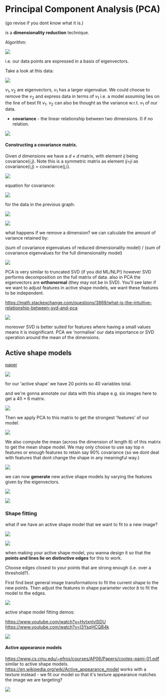 # Principal Component Analysis (PCA)

(go revise if you dont know what it is.)

is a **dimensionality reduction** technique.

Algorithm:

![](misc/Pasted%20image%2020240430222129.png)

i.e. our data points are expressed in a basis of eigenvectors.

Take a look at this data:

![](misc/Pasted%20image%2020240430222203.png)

$v_1,v_2$ are eigenvectors, $v_1$ has a larger eigenvalue. We could choose to remove the $v_2$ and express data in terms of $v_1$ i.e. a model assuming lies on the line of best fit $v_1$.
$v_2$ can also be thought as the variance w.r.t. $v_1$ of our data.


- **covariance** - the linear relationship between two dimensions. 0 if no relation.


![](misc/Pasted%20image%2020240430222410.png)


#### Constructing a covariance matrix.

Given $d$ dimensions we have a $d\times d$ matrix, with element $ij$ being covariance(i,j). Note this is a symmetric matrix as element $ij$=$ji$ as covariance(i,j) = covariance(j,i).

![](misc/Pasted%20image%2020240430222548.png)

equation for covariance:

![](misc/Pasted%20image%2020240430222602.png)


for the data in the previous graph:

![](misc/Pasted%20image%2020240430222655.png)

![](misc/Pasted%20image%2020240430222703.png)

what happens if we remove a dimension? we can calculate the amount of variance retained by:

(sum of covariance eigenvalues of reduced dimensionality model) / (sum of covariance eigenvalues for the full dimensionality model)

![](misc/Pasted%20image%2020240430222824.png)


PCA is very similar to truncated SVD (if you did ML/NLP!) however SVD performs decomposition on the full matrix of data. also in PCA the eigenvectors are **orthonormal** (they may not be in SVD).
You'll see later if we want to adjust features in active shape models, we want these features to be independent.

https://math.stackexchange.com/questions/3869/what-is-the-intuitive-relationship-between-svd-and-pca

![](misc/Pasted%20image%2020240430223833.png)

moreover SVD is better suited for features where having a small values means it is insignificant. PCA we 'normalise' our data importance or SVD operation around the mean of the dimensions.


## Active shape models

[paper](https://personalpages.manchester.ac.uk/staff/timothy.f.cootes/Papers/cviu95.pdf)

![](misc/Pasted%20image%2020240430230235.png)

for our 'active shape' we have 20 points so 40 variables total.

and we're gonna annotate our data with this shape e.g. six images here to get a $40\times 6$ matrix.

![](misc/Pasted%20image%2020240430230317.png)

Then we apply PCA to this matrix to get the strongest 'features' of our model.

![](misc/Pasted%20image%2020240430230440.png)

We also compute the mean (across the dimension of length 6) of this matrix to get the mean shape model. We may only choose to use say top n features or enough features to retain say $90\%$ covariance (so we dont deal with features that dont change the shape in any meaningful way.)

![](misc/Pasted%20image%2020240430230514.png)

we can now **generate** new active shape models by varying the features given  by the eigenvectors.

![](misc/Pasted%20image%2020240430230654.png)

![](misc/Pasted%20image%2020240430230716.png)

### Shape fitting

what if we have an active shape model that we want to fit to a new image?

![](misc/Pasted%20image%2020240430230906.png)

![](misc/Pasted%20image%2020240430231011.png)

when making your active shape model, you wanna design it so that the **points and lines lie on distinctive edges** for this to work.

Choose edges closest to your points that are strong enough (i.e. over a threshold?).

First find best general image transformations to fit the current shape to the new points. Then adjust the features in shape parameter vector $b$ to fit the model to the edges.

![](misc/Pasted%20image%2020240430231123.png)

active shape model fitting demos:

https://www.youtube.com/watch?v=HvtxnlvlSDU
https://www.youtube.com/watch?v=I3YsqHCQB4k

![](misc/Pasted%20image%2020240430231445.png)

#### Active appearance models
https://www.cs.cmu.edu/~efros/courses/AP06/Papers/cootes-pami-01.pdf
similar to active shape models.
https://en.wikipedia.org/wiki/Active_appearance_model
works with a texture instead - we fit our model so that it's texture appearance matches the image we are targeting?

![](misc/Pasted%20image%2020240430231605.png)